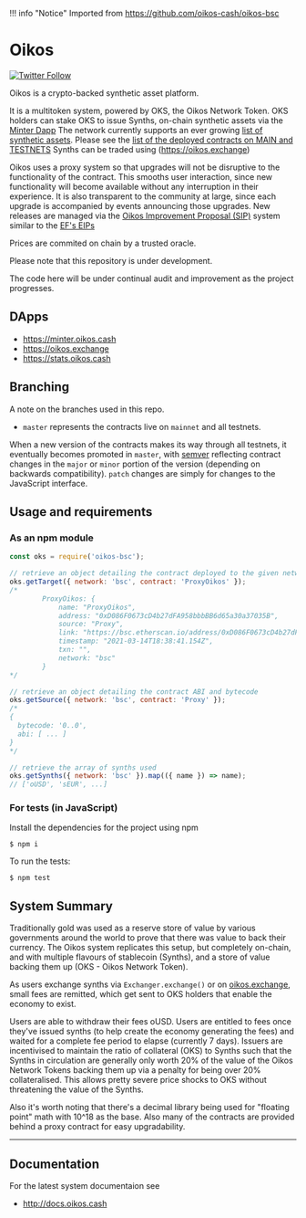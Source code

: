 !!! info "Notice"
		Imported from https://github.com/oikos-cash/oikos-bsc

# Oikos

[![Twitter Follow](https://img.shields.io/twitter/follow/oikos_io.svg?label=oikos_io&style=social)](https://twitter.com/oikos_cash)

Oikos is a crypto-backed synthetic asset platform.

It is a multitoken system, powered by OKS, the Oikos Network Token. OKS holders can stake OKS to issue Synths, on-chain synthetic assets via the [Minter Dapp](https://minter.oikos.cash) The network currently supports an ever growing [list of synthetic assets](https://oikos.cash/tokens/). Please see the [list of the deployed contracts on MAIN and TESTNETS](https://docs.oikos.cash/addresses/)
Synths can be traded using (https://oikos.exchange)

Oikos uses a proxy system so that upgrades will not be disruptive to the functionality of the contract. This smooths user interaction, since new functionality will become available without any interruption in their experience. It is also transparent to the community at large, since each upgrade is accompanied by events announcing those upgrades. New releases are managed via the [Oikos Improvement Proposal (SIP)](https://sips.oikos.cash/all-sip) system similar to the [EF's EIPs](https://eips.BNB.org/all)

Prices are commited on chain by a trusted oracle.

Please note that this repository is under development.

The code here will be under continual audit and improvement as the project progresses.

## DApps

- https://minter.oikos.cash
- https://oikos.exchange
- https://stats.oikos.cash

## Branching

A note on the branches used in this repo.

- `master` represents the contracts live on `mainnet` and all testnets.

When a new version of the contracts makes its way through all testnets, it eventually becomes promoted in `master`, with [semver](https://semver.org/) reflecting contract changes in the `major` or `minor` portion of the version (depending on backwards compatibility). `patch` changes are simply for changes to the JavaScript interface.

## Usage and requirements

### As an npm module

```javascript
const oks = require('oikos-bsc');

// retrieve an object detailing the contract deployed to the given network.
oks.getTarget({ network: 'bsc', contract: 'ProxyOikos' });
/*
		ProxyOikos: {
			name: "ProxyOikos",
			address: "0xD086F0673cD4b27dFA958bbbBB6d65a30a37035B",
			source: "Proxy",
			link: "https://bsc.etherscan.io/address/0xD086F0673cD4b27dFA958bbbBB6d65a30a37035B",
			timestamp: "2021-03-14T18:38:41.154Z",
			txn: "",
			network: "bsc"
		}
*/

// retrieve an object detailing the contract ABI and bytecode
oks.getSource({ network: 'bsc', contract: 'Proxy' });
/*
{
  bytecode: '0..0',
  abi: [ ... ]
}
*/

// retrieve the array of synths used
oks.getSynths({ network: 'bsc' }).map(({ name }) => name);
// ['oUSD', 'sEUR', ...]
```

### For tests (in JavaScript)

Install the dependencies for the project using npm

```
$ npm i
```

To run the tests:

```
$ npm test
```

## System Summary

Traditionally gold was used as a reserve store of value by various governments around the world to prove that there was value to back their currency. The Oikos system replicates this setup, but completely on-chain, and with multiple flavours of stablecoin (Synths), and a store of value backing them up (OKS - Oikos Network Token).

As users exchange synths via `Exchanger.exchange()` or on [oikos.exchange](https://oikos.exchange), small fees are remitted, which get sent to OKS holders that enable the economy to exist.

Users are able to withdraw their fees oUSD. Users are entitled to fees once they've issued synths (to help create the economy generating the fees) and waited for a complete fee period to elapse (currently 7 days). Issuers are incentivised to maintain the ratio of collateral (OKS) to Synths such that the Synths in circulation are generally only worth 20% of the value of the Oikos Network Tokens backing them up via a penalty for being over 20% collateralised. This allows pretty severe price shocks to OKS without threatening the value of the Synths.

Also it's worth noting that there's a decimal library being used for "floating point" math with 10^18 as the base. Also many of the contracts are provided behind a proxy contract for easy upgradability.

---

## Documentation

For the latest system documentaion see
- http://docs.oikos.cash
